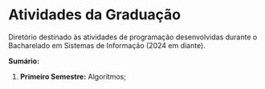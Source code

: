 # Atividades da Graduação
Diretório destinado às atividades de programação desenvolvidas durante o Bacharelado em Sistemas de Informação (2024 em diante).

**Sumário:**
1. **Primeiro Semestre:** Algoritmos;
